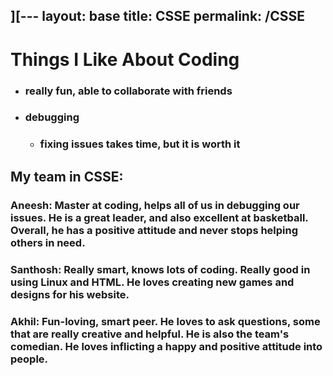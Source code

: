 ][---
layout: base
title: CSSE
permalink: /CSSE
---

# Things I Like About Coding
- ### really fun, able to collaborate with friends
- ### debugging
  - ### fixing issues takes time, but it is worth it


## My team in CSSE:
### Aneesh: Master at coding, helps all of us in debugging our issues. He is a great leader, and also excellent at basketball. Overall, he has a positive attitude and never stops helping others in need. 
### Santhosh: Really smart, knows lots of coding. Really good in using Linux and HTML. He loves creating new games and designs for his website. 
### Akhil: Fun-loving, smart peer. He loves to ask questions, some that are really creative and helpful. He is also the team's comedian. He loves inflicting a happy and positive attitude into people. 




